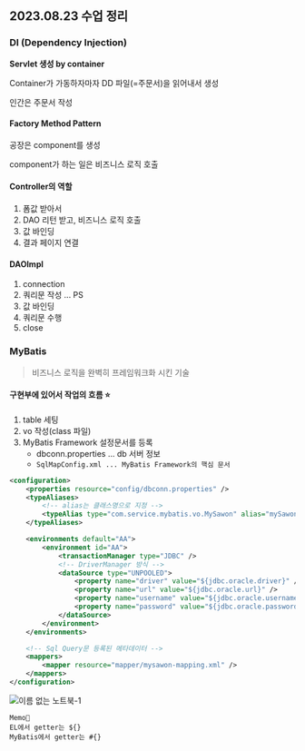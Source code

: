 ## 2023.08.23 수업 정리

### DI (Dependency Injection)

<b>Servlet 생성 by container</b>

Container가 가동하자마자 DD 파일(=주문서)을 읽어내서 생성

인간은 주문서 작성

#### Factory Method Pattern

공장은 component를 생성

component가 하는 일은 비즈니스 로직 호출

#### Controller의 역할

1. 폼값 받아서
2. DAO 리턴 받고, 비즈니스 로직 호출
3. 값 바인딩
4. 결과 페이지 연결

#### DAOImpl

1. connection
2. 쿼리문 작성 ... PS
3. 값 바인딩
4. 쿼리문 수행
5. close

### MyBatis

> 비즈니스 로직을 완벽히 프레임워크화 시킨 기술

#### 구현부에 있어서 작업의 흐름 ⭐️

1. table 세팅
2. vo 작성(class 파일)
3. MyBatis Framework 설정문서를 등록
   - dbconn.properties ... db 서버 정보
   - `SqlMapConfig.xml ... MyBatis Framework의 핵심 문서`

```xml
<configuration>
	<properties resource="config/dbconn.properties" />
	<typeAliases>
		<!-- alias는 클래스명으로 지정 -->
		<typeAlias type="com.service.mybatis.vo.MySawon" alias="mySawon" />
	</typeAliases>

	<environments default="AA">
		<environment id="AA">
			<transactionManager type="JDBC" />
			<!-- DriverManager 방식 -->
			<dataSource type="UNPOOLED">
				<property name="driver" value="${jdbc.oracle.driver}" />
				<property name="url" value="${jdbc.oracle.url}" />
				<property name="username" value="${jdbc.oracle.username}" />
				<property name="password" value="${jdbc.oracle.password}" />
			</dataSource>
		</environment>
	</environments>

	<!-- Sql Query문 등록된 메타데이터 -->
	<mappers>
		<mapper resource="mapper/mysawon-mapping.xml" />
	</mappers>
</configuration>
```

![이름 없는 노트북-1](https://github.com/2oo1s/TIL/assets/90839206/6d51970f-f389-40c6-a54b-01cdfc166477)

	Memo📝
	EL에서 getter는 ${}
	MyBatis에서 getter는 #{}
